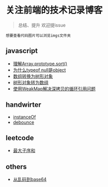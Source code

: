 # 关注前端的技术记录博客
> 总结、提升  欢迎提issue
```
想要查看代码图片可以浏览imgs文件夹
```
## javascript
- [理解Array.prototype.sort()](./js/understanding-Array.prototype.sort.md)
- [为什么typeof null是object](./js/typeof-null.md)
- [数组转换为树形对象](./js/ary2TreeObj.md)
- [树形对象转为数组](./js/treeObj2Ary.md)
- [使用WeakMap解决深拷贝的循环引用问题](./js/deepClone.md)
## handwirter
- [instanceOf](./js/instanceof.md)
- [debounce](./js/debounce.md)
## leetcode
- [最大子序和](./leetcode/53MaximumSubarray.md)
## others
- [从乱码到base64](./others/from-error-code-to-base64.md)
